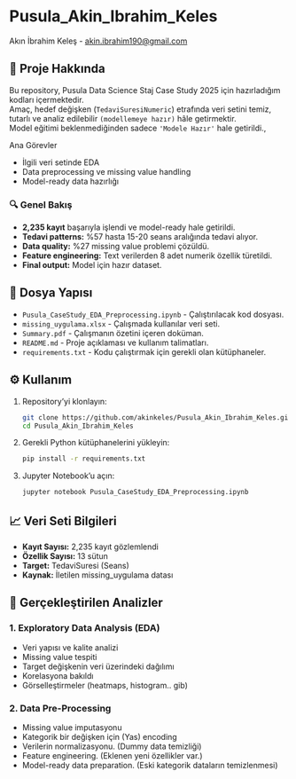 # Pusula_Akin_Ibrahim_Keles
Akın İbrahim Keleş - akin.ibrahim190@gmail.com

## 📌 Proje Hakkında
Bu repository, Pusula Data Science Staj Case Study 2025 için hazırladığım kodları içermektedir.  
Amaç, hedef değişken (`TedaviSuresiNumeric`) etrafında veri setini temiz, tutarlı ve analiz edilebilir `(modellemeye hazır)` hâle getirmektir.  
Model eğitimi beklenmediğinden sadece `'Modele Hazır'` hale getirildi.,

Ana Görevler
- İlgili veri setinde EDA
- Data preprocessing ve missing value handling
- Model-ready data hazırlığı

### 🔍 Genel Bakış
- **2,235 kayıt** başarıyla işlendi ve model-ready hale getirildi.
- **Tedavi patterns:** %57 hasta 15-20 seans aralığında tedavi alıyor.
- **Data quality:** %27 missing value problemi çözüldü.
- **Feature engineering:** Text verilerden 8 adet numerik özellik türetildi.
- **Final output:** Model için hazır dataset.


## 📂 Dosya Yapısı
- `Pusula_CaseStudy_EDA_Preprocessing.ipynb` - Çalıştırılacak kod dosyası.
- `missing_uygulama.xlsx` - Çalışmada kullanılar veri seti.
- `Summary.pdf` - Çalışmanın özetini içeren doküman.  
- `README.md` - Proje açıklaması ve kullanım talimatları.
- `requirements.txt` - Kodu çalıştırmak için gerekli olan kütüphaneler.

  
## ⚙️ Kullanım
1. Repository’yi klonlayın:
   ```bash
   git clone https://github.com/akinkeles/Pusula_Akin_Ibrahim_Keles.git
   cd Pusula_Akin_Ibrahim_Keles
2. Gerekli Python kütüphanelerini yükleyin:
   ```bash
   pip install -r requirements.txt
4. Jupyter Notebook’u açın:
   ```bash
   jupyter notebook Pusula_CaseStudy_EDA_Preprocessing.ipynb

## 📈 Veri Seti Bilgileri
- **Kayıt Sayısı:** 2,235 kayıt gözlemlendi
- **Özellik Sayısı:** 13 sütun
- **Target:** TedaviSuresi (Seans)
- **Kaynak:** İletilen missing_uygulama datası

## 🎯 Gerçekleştirilen Analizler
### 1. Exploratory Data Analysis (EDA)
  - Veri yapısı ve kalite analizi
  - Missing value tespiti
  - Target değişkenin veri üzerindeki dağılımı
  - Korelasyona bakıldı
  - Görselleştirmeler (heatmaps, histogram.. gib)

### 2. Data Pre-Processing
  - Missing value imputasyonu
  - Kategorik bir değişken için (Yas) encoding
  - Verilerin normalizasyonu. (Dummy data temizliği)
  - Feature engineering. (Eklenen yeni özellikler var.)
  - Model-ready data preparation. (Eski kategorik dataların temizlenmesi)
 

